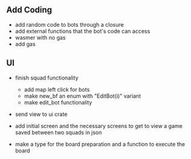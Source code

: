 Add Coding
----------

- add random code to bots through a closure
- add external functions that the bot's code can access
- wasmer with no gas
- add gas

UI
--

- finish squad functionality
  - add map left click for bots
  - make new_bf an enum with "EditBot(i)" variant
  - make edit_bot functionality
- send view to ui crate
- add initial screen and the necessary screens to get to view a game saved between two squads in json

- make a type for the board preparation and a function to execute the board
